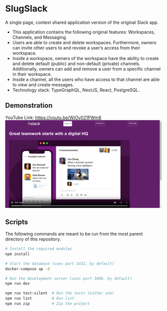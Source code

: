 # SlugSlack
A single page, context shared application version of the original Slack app.  
* This application contains the following original features: Workspaces, Channels, and Messaging.
* Users are able to create and delete workspaces. Furthermore, owners can invite other users to and revoke a user’s access from their workspace.  
* Inside a workspace, owners of the workspace have the ability to create and delete default (public) and non-default (private) channels. Additionally, owners can add and remove a user from a specific channel in their workspace.  
* Inside a channel, all the users who have access to that channel are able to view and create messages.  
* Technology stack: TypeGraphQL, NextJS, React, PostgreSQL.  


## Demonstration
YouTube Link: https://youtu.be/WiOv021PWm8  
[![SlugSlack Demonstration](https://github.com/local-advocate/SlugSlack/blob/main/SlugSlack.PNG)](https://youtu.be/WiOv021PWm8 "SlugSlack Demonstration")

## Scripts
The following commands are meant to be run from the most parent directory of this repository.

```bash
# Install the required modules
npm install
```
```bash
# Start the database (uses port 5432, by default)
docker-compose up -d
```
```bash
# Run the development server (uses port 3000, by default)
npm run dev
```
```bash
npm run test:silent  # Run the tests (either one)
npm run lint         # Run lint
npm run zip          # Zip the project
```
